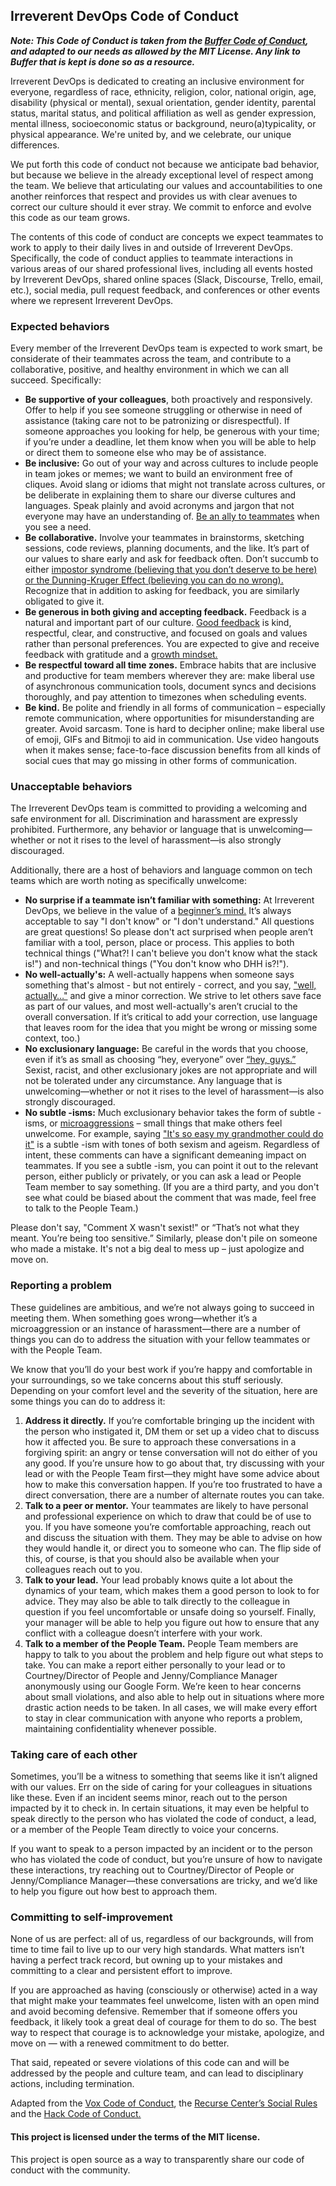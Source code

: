 ## Irreverent DevOps Code of Conduct

***Note: This Code of Conduct is taken from the [Buffer Code of Conduct](https://github.com/bufferapp/code-of-conduct), and adapted to our needs as allowed by the MIT License. Any link to Buffer that is kept is done so as a resource.***

Irreverent DevOps is dedicated to creating an inclusive environment for everyone, regardless of race, ethnicity, religion, color, national origin, age, disability (physical or mental), sexual orientation, gender identity, parental status, marital status, and political affiliation as well as gender expression, mental illness, socioeconomic status or background, neuro(a)typicality, or physical appearance. We're united by, and we celebrate, our unique differences.

We put forth this code of conduct not because we anticipate bad behavior, but because we believe in the already exceptional level of respect among the team. We believe that articulating our values and accountabilities to one another reinforces that respect and provides us with clear avenues to correct our culture should it ever stray. We commit to enforce and evolve this code as our team grows.

The contents of this code of conduct are concepts we expect teammates to work to apply to their daily lives in and outside of Irreverent DevOps. Specifically, the code of conduct applies to teammate interactions in various areas of our shared professional lives, including all events hosted by Irreverent DevOps, shared online spaces (Slack, Discourse, Trello, email, etc.), social media, pull request feedback, and conferences or other events where we represent Irreverent DevOps.


### Expected behaviors

Every member of the Irreverent DevOps team is expected to work smart, be considerate of their teammates across the team, and contribute to a collaborative, positive, and healthy environment in which we can all succeed. Specifically:

- **Be supportive of your colleagues**, both proactively and responsively. Offer to help if you see someone struggling or otherwise in need of assistance (taking care not to be patronizing or disrespectful). If someone approaches you looking for help, be generous with your time; if you’re under a deadline, let them know when you will be able to help or direct them to someone else who may be of assistance.
- **Be inclusive:** Go out of your way and across cultures to include people in team jokes or memes; we want to build an environment free of cliques. Avoid slang or idioms that might not translate across cultures, or be deliberate in explaining them to share our diverse cultures and languages. Speak plainly and avoid acronyms and jargon that not everyone may have an understanding of. [Be an ally to teammates](https://www.betterbrave.com/allies) when you see a need.
- **Be collaborative.** Involve your teammates in brainstorms, sketching sessions, code reviews, planning documents, and the like. It’s part of our values to share early and ask for feedback often. Don’t succumb to either [impostor syndrome (believing that you don’t deserve to be here) or the Dunning-Kruger Effect (believing you can do no wrong).]((https://open.buffer.com/confidence-humility/)) Recognize that in addition to asking for feedback, you are similarly obligated to give it.
- **Be generous in both giving and accepting feedback.** Feedback is a natural and important part of our culture. [Good feedback](https://open.buffer.com/how-to-give-receive-feedback-work/) is kind, respectful, clear, and constructive, and focused on goals and values rather than personal preferences. You are expected to give and receive feedback with gratitude and a [growth mindset.](https://blog.bufferapp.com/the-habits-of-successful-people-they-have-a-growth-mindset)
- **Be respectful toward all time zones.** Embrace habits that are inclusive and productive for team members wherever they are: make liberal use of asynchronous communication tools, document syncs and decisions thoroughly, and pay attention to timezones when scheduling events.
- **Be kind.** Be polite and friendly in all forms of communication – especially remote communication, where opportunities for misunderstanding are greater. Avoid sarcasm. Tone is hard to decipher online; make liberal use of emoji, GIFs and Bitmoji to aid in communication. Use video hangouts when it makes sense; face-to-face discussion benefits from all kinds of social cues that may go missing in other forms of communication.


### Unacceptable behaviors

The Irreverent DevOps team is committed to providing a welcoming and safe environment for all. Discrimination and harassment are expressly prohibited. Furthermore, any behavior or language that is unwelcoming—whether or not it rises to the level of harassment—is also strongly discouraged.

Additionally, there are a host of behaviors and language common on tech teams which are worth noting as specifically unwelcome:


- **No surprise if a teammate isn’t familiar with something:** At Irreverent DevOps, we believe in the value of a [beginner’s mind.](https://open.buffer.com/no-idea/) It’s always acceptable to say "I don't know" or "I don't understand." All questions are great questions! So please don't act surprised when people aren’t familiar with a tool, person, place or process. This applies to both technical things ("What?! I can't believe you don't know what the stack is!") and non-technical things ("You don't know who DHH is?!").
- **No well-actually's:** A well-actually happens when someone says something that's almost - but not entirely - correct, and you say, ["well, actually…"](https://open.buffer.com/customer-service-emails-words/) and give a minor correction. We strive to let others save face as part of our values, and most well-actually's aren’t crucial to the overall conversation. If it’s critical to add your correction, use language that leaves room for the idea that you might be wrong or missing some context, too.)
- **No exclusionary language:** Be careful in the words that you choose, even if it’s as small as choosing “hey, everyone” over [“hey, guys.”](https://open.buffer.com/diversity-mistakes/) Sexist, racist, and other exclusionary jokes are not appropriate and will not be tolerated under any circumstance. Any language that is unwelcoming—whether or not it rises to the level of harassment—is also strongly discouraged.
- **No subtle -isms:** Much exclusionary behavior takes the form of subtle -isms, or [microaggressions](https://open.buffer.com/inclusive-language-tech/) – small things that make others feel unwelcome. For example, saying ["It's so easy my grandmother could do it"](https://open.buffer.com/diversity-mistakes/) is a subtle -ism with tones of both sexism and ageism. Regardless of intent, these comments can have a significant demeaning impact on teammates. If you see a subtle -ism, you can point it out to the relevant person, either publicly or privately, or you can ask a lead or People Team member to say something. (If you are a third party, and you don't see what could be biased about the comment that was made, feel free to talk to the People Team.)

Please don't say, "Comment X wasn't sexist!" or “That’s not what they meant. You’re being too sensitive.” Similarly, please don't pile on someone who made a mistake. It's not a big deal to mess up – just apologize and move on.


### Reporting a problem

These guidelines are ambitious, and we’re not always going to succeed in meeting them. When something goes wrong—whether it’s a microaggression or an instance of harassment—there are a number of things you can do to address the situation with your fellow teammates or with the People Team.

We know that you’ll do your best work if you’re happy and comfortable in your surroundings, so we take concerns about this stuff seriously. Depending on your comfort level and the severity of the situation, here are some things you can do to address it:


1. **Address it directly.** If you’re comfortable bringing up the incident with the person who instigated it, DM them or set up a video chat to discuss how it affected you. Be sure to approach these conversations in a forgiving spirit: an angry or tense conversation will not do either of you any good. If you’re unsure how to go about that, try discussing with your lead or with the People Team first—they might have some advice about how to make this conversation happen. If you’re too frustrated to have a direct conversation, there are a number of alternate routes you can take.
2. **Talk to a peer or mentor.** Your teammates are likely to have personal and professional experience on which to draw that could be of use to you. If you have someone you’re comfortable approaching, reach out and discuss the situation with them. They may be able to advise on how they would handle it, or direct you to someone who can. The flip side of this, of course, is that you should also be available when your colleagues reach out to you.
3. **Talk to your lead.** Your lead probably knows quite a lot about the dynamics of your team, which makes them a good person to look to for advice. They may also be able to talk directly to the colleague in question if you feel uncomfortable or unsafe doing so yourself. Finally, your manager will be able to help you figure out how to ensure that any conflict with a colleague doesn’t interfere with your work.
4. **Talk to a member of the People Team.** People Team members are happy to talk to you about the problem and help figure out what steps to take. You can make a report either personally to your lead or to Courtney/Director of People and Jenny/Compliance Manager anonymously using our Google Form. We’re keen to hear concerns about small violations, and also able to help out in situations where more drastic action needs to be taken. In all cases, we will make every effort to stay in clear communication with anyone who reports a problem, maintaining confidentiality whenever possible.

### Taking care of each other

Sometimes, you’ll be a witness to something that seems like it isn’t aligned with our values. Err on the side of caring for your colleagues in situations like these. Even if an incident seems minor, reach out to the person impacted by it to check in. In certain situations, it may even be helpful to speak directly to the person who has violated the code of conduct, a lead, or a member of the People Team directly to voice your concerns.

If you want to speak to a person impacted by an incident or to the person who has violated the code of conduct, but you’re unsure of how to navigate these interactions, try reaching out to Courtney/Director of People or Jenny/Compliance Manager—these conversations are tricky, and we’d like to help you figure out how best to approach them.

### Committing to self-improvement

None of us are perfect: all of us, regardless of our backgrounds, will from time to time fail to live up to our very high standards. What matters isn’t having a perfect track record, but owning up to your mistakes and committing to a clear and persistent effort to improve.

If you are approached as having (consciously or otherwise) acted in a way that might make your teammates feel unwelcome, listen with an open mind and avoid becoming defensive. Remember that if someone offers you feedback, it likely took a great deal of courage for them to do so. The best way to respect that courage is to acknowledge your mistake, apologize, and move on — with a renewed commitment to do better.

That said, repeated or severe violations of this code can and will be addressed by the people and culture team, and can lead to disciplinary actions, including termination.

Adapted from the [Vox Code of Conduct](http://code-of-conduct.voxmedia.com/?_ga=1.62865454.308680892.1455143920), the [Recurse Center’s Social Rules](https://www.recurse.com/manual#sub-sec-social-rules) and the [Hack Code of Conduct.](https://hackcodeofconduct.org/)



#### This project is licensed under the terms of the MIT license.

This project is open source as a way to transparently share our code of conduct with the community.
